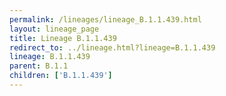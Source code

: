 ```yaml
---
permalink: /lineages/lineage_B.1.1.439.html
layout: lineage_page
title: Lineage B.1.1.439
redirect_to: ../lineage.html?lineage=B.1.1.439
lineage: B.1.1.439
parent: B.1.1
children: ['B.1.1.439']
---
```

